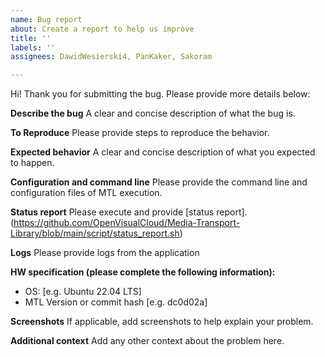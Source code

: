 ```yaml
---
name: Bug report
about: Create a report to help us improve
title: ''
labels: ''
assignees: DawidWesierski4, PanKaker, Sakoram

---
```


Hi! Thank you for submitting the bug.
Please provide more details below:

**Describe the bug**
A clear and concise description of what the bug is.

**To Reproduce**
Please provide steps to reproduce the behavior.

**Expected behavior**
A clear and concise description of what you expected to happen.

**Configuration and command line**
Please provide the command line and configuration files of MTL execution.

**Status report**
Please execute and provide [status report].(https://github.com/OpenVisualCloud/Media-Transport-Library/blob/main/script/status_report.sh)

**Logs**
Please provide logs from the application

**HW specification (please complete the following information):**
 - OS: [e.g. Ubuntu 22.04 LTS]
 - MTL Version or commit hash [e.g. dc0d02a]

**Screenshots**
If applicable, add screenshots to help explain your problem.

**Additional context**
Add any other context about the problem here.
